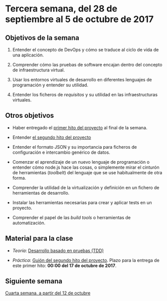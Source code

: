 # Tercera semana, del 28 de septiembre al 5 de octubre de 2017


## Objetivos de la semana

1. Entender el concepto de DevOps y cómo se traduce al ciclo de vida de
una aplicación.

2. Comprender cómo las pruebas de software encajan dentro del concepto
   de infraestructura virtual.

3. Usar los entornos virtuales de desarrollo en diferentes lenguajes de
  programación y entender su utilidad.

4. Entender los ficheros de *requisitos* y su utilidad en las
  infraestructuras virtuales. 

## Otros objetivos

* Haber entregado el
  [primer hito del proyecto](http://jj.github.io/IV/documentos/practicas/1.Infraestructura)
  al final de la semana.

* Entender [el segundo hito del proyecto](http://jj.github.io/IV/documentos/proyecto/2.CI)

* Entender el formato JSON y su importancia para ficheros de
  configuración e intercambio genérico de datos. 

* Comenzar el aprendizaje de un nuevo lenguaje de programación o
  entender cómo node.js hace las cosas, o simplemente mirar el
  cinturón de herramientas (*toolbelt*) del lenguaje que se use habitualmente de
  otra forma.

* Comprender la utilidad de la virtualización y definición en un
  fichero de
  herramientas de desarrollo.
  
* Instalar las herramientas necesarias para crear y aplicar tests en
  un proyecto.

* Comprender el papel de las *build tools* o herramientas de
  automatización. 


## Material para la clase

* *Teoría*: [Desarrollo basado en pruebas (TDD)](http://jj.github.io/IV/documentos/temas/Desarrollo_basado_en_pruebas)

* *Práctica*: [Guión del segundo hito del proyecto](http://jj.github.io/IV/documentos/proyecto/2.CI). Plazo para la entrega de este primer hito: **00:00 del 17 de octubre de 2017**. 

## Siguiente semana

[Cuarta semana, a partir del 12 de octubre](4-semana.md)
